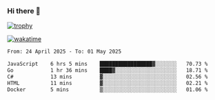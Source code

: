 ### Hi there 👋

[![trophy](https://github-profile-trophy.vercel.app/?username=cxnky&theme=dracula)](https://github.com/ryo-ma/github-profile-trophy)

[![wakatime](https://wakatime.com/badge/user/1c39c599-5497-41b9-a5be-2c4676e7fd23.svg)](https://wakatime.com/@1c39c599-5497-41b9-a5be-2c4676e7fd23)
<!--START_SECTION:waka-->

```txt
From: 24 April 2025 - To: 01 May 2025

JavaScript    6 hrs 5 mins    █████████████████▓░░░░░░░   70.73 %
Go            1 hr 36 mins    ████▓░░░░░░░░░░░░░░░░░░░░   18.71 %
C#            13 mins         ▓░░░░░░░░░░░░░░░░░░░░░░░░   02.56 %
HTML          11 mins         ▓░░░░░░░░░░░░░░░░░░░░░░░░   02.21 %
Docker        5 mins          ▒░░░░░░░░░░░░░░░░░░░░░░░░   01.06 %
```

<!--END_SECTION:waka-->
